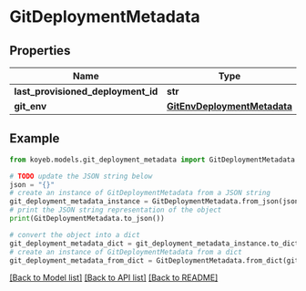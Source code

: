 # GitDeploymentMetadata


## Properties

Name | Type | Description | Notes
------------ | ------------- | ------------- | -------------
**last_provisioned_deployment_id** | **str** |  | [optional] 
**git_env** | [**GitEnvDeploymentMetadata**](GitEnvDeploymentMetadata.md) |  | [optional] 

## Example

```python
from koyeb.models.git_deployment_metadata import GitDeploymentMetadata

# TODO update the JSON string below
json = "{}"
# create an instance of GitDeploymentMetadata from a JSON string
git_deployment_metadata_instance = GitDeploymentMetadata.from_json(json)
# print the JSON string representation of the object
print(GitDeploymentMetadata.to_json())

# convert the object into a dict
git_deployment_metadata_dict = git_deployment_metadata_instance.to_dict()
# create an instance of GitDeploymentMetadata from a dict
git_deployment_metadata_from_dict = GitDeploymentMetadata.from_dict(git_deployment_metadata_dict)
```
[[Back to Model list]](../README.md#documentation-for-models) [[Back to API list]](../README.md#documentation-for-api-endpoints) [[Back to README]](../README.md)


